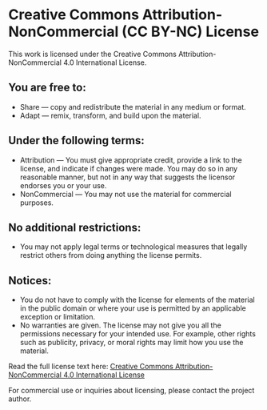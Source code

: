 # Creative Commons Attribution-NonCommercial (CC BY-NC) License

This work is licensed under the Creative Commons Attribution-NonCommercial 4.0 International License.

## You are free to:

- Share — copy and redistribute the material in any medium or format.
- Adapt — remix, transform, and build upon the material.

## Under the following terms:

- Attribution — You must give appropriate credit, provide a link to the license, and indicate if changes were made. You may do so in any reasonable manner, but not in any way that suggests the licensor endorses you or your use.
- NonCommercial — You may not use the material for commercial purposes.

## No additional restrictions:

- You may not apply legal terms or technological measures that legally restrict others from doing anything the license permits.

## Notices:

- You do not have to comply with the license for elements of the material in the public domain or where your use is permitted by an applicable exception or limitation.
- No warranties are given. The license may not give you all the permissions necessary for your intended use. For example, other rights such as publicity, privacy, or moral rights may limit how you use the material.

Read the full license text here: [Creative Commons Attribution-NonCommercial 4.0 International License](https://creativecommons.org/licenses/by-nc/4.0/legalcode)

For commercial use or inquiries about licensing, please contact the project author.
